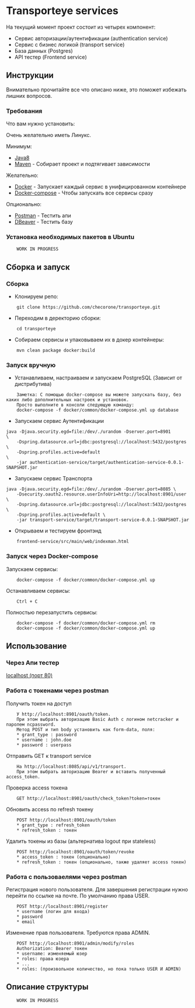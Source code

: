 # Transporteye services 

На текущий момент проект состоит из четырех компонент:
* Сервис авторизации/аутентификации (authentication service)
* Сервис с бизнес логикой (transport service)
* База данных (Postgres)
* API тестер (Frontend service)

## Инструкции

Внимательно прочитайте все что описано ниже, это поможет избежать лишних вопросов.

### Требования

Что вам нужно установить:

Очень желательно иметь Линукс.

Минимум:
* [Java8](https://java.com/ru/download/)
* [Maven](https://maven.apache.org/) - Собирает проект и подтягивает зависимости

Желательно:
* [Docker](https://www.docker.com/) - Запускает каждый сервис в унифицированном контейнере 
* [Docker-compose](https://docs.docker.com/compose/install/) - Чтобы запускать все сервисы сразу

Опционально:
* [Postman](https://www.getpostman.com/) - Тестить апи
* [DBeaver](https://dbeaver.io/) - Тестить базу

### Установка необходимых пакетов в Ubuntu

```
    WORK IN PROGRESS
```

## Сборка и запуск

### Сборка

+ Клонируем репо:
```
    git clone https://github.com/checorone/transporteye.git
```

+ Переходим в деректорию сборки:
```
    cd transporteye
```

+ Собираем сервисы и упаковываем их в докер контейнеры:
```
    mvn clean package docker:build
```
### Запуск вручную

+ Устанавливаем, настраиваем и запускаем PostgreSQL (Зависит от дистрибутива)
    
```
    Заметка: С помощью docker-compose вы можете запускать базу, без каких либо дополнительных настроек и установок. 
    Просто выполните в консоли следующую команду:
    docker-compose -f docker/common/docker-compose.yml up database
```
    
+ Запускаем сервис Аутентификации
```
java -Djava.security.egd=file:/dev/./urandom -Dserver.port=8901         \ 
    -Dspring.datasource.url=jdbc:postgresql://localhost:5432/postgres   \
    -Dspring.profiles.active=default                                    \
    -jar authentication-service/target/authentication-service-0.0.1-SNAPSHOT.jar
```
+ Запускаем сервис Транспорта
```
java -Djava.security.egd=file:/dev/./urandom -Dserver.port=8085 \
    -Dsecurity.oauth2.resource.userInfoUri=http://localhost:8901/user \
    -Dspring.datasource.url=jdbc:postgresql://localhost:5432/postgres \
    -Dspring.profiles.active=default \
    -jar transport-service/target/transport-service-0.0.1-SNAPSHOT.jar
```
+ Открываем и тестируем фронтэнд
```
    frontend-service/src/main/web/indexman.html
```

### Запуск через Docker-compose

Запускаем сервисы:

```
    docker-compose -f docker/common/docker-compose.yml up
```

Останавливаем сервисы:

```
    Ctrl + C
```

Полностью перезапустить сервисы:

```
    docker-compose -f docker/common/docker-compose.yml rm
    docker-compose -f docker/common/docker-compose.yml up
```

## Использование

### Через Апи тестер

[localhost (порт 80)](http://localhost)

### Работа с токенами через postman
Получить токен на доступ
```
    У http://localhost:8901/oauth/token. 
    При этом выбрать авторизацию Basic Auth c логином netcracker и паролем ncpassword. 
    Метод POST и тип body установить как form-data, поля:
    * grant_type : password
    * username : john.doe
    * password : userpass
```

Отправить GET к transport service
```
    На http://localhost:8085/api/v1/transport. 
    При этом выбрать авторизацию Bearer и вставить полученный access_token.
```

Проверка access токена
```
    GET http://localhost:8901/oauth/check_token?token=токен
```

Обновить access по refresh токену
```
    POST http://localhost:8901/oauth/token
    * grant_type : refresh_token
    * refresh_token : токен
```

 Удалить токены из базы (альтернатива logout при stateless)
```
    POST http://localhost:8901/oauth/token/revoke
    * access_token : токен (опционально)
    * refresh_token : токен (опционально, также удаляет access токен)
```

### Работа с пользоваелями через postman
Регистрация нового пользователя. Для завершения регистрации нужно перейти по ссылке на почте. По умолчанию права USER.
```
    POST http://localhost:8901/register
    * username (логин для входа)
    * password 
    * email
```
Изменение прав пользователя. Требуются права ADMIN.
```
    POST http://localhost:8901/admin/modify/roles
    Authorization: Bearer токен
    * username: изменяемый юзер
    * roles: права юзера 
    * ...
    * roles: (произвольное количество, но пока только USER И ADMIN)
```

## Описание структуры

```
    WORK IN PROGRESS
```
